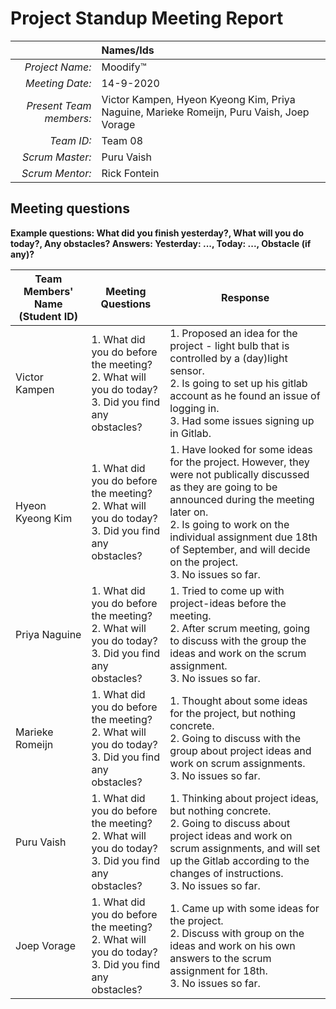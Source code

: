 
# Project Standup Meeting Report

|                          | **Names/Ids**  |
|-------------------------:|:---------------|
| *Project Name:*          |  Moodify™              |
| *Meeting Date:*          |  14-9-2020              |
| *Present Team members:*  |  Victor Kampen, Hyeon Kyeong Kim, Priya Naguine, Marieke Romeijn, Puru Vaish, Joep Vorage               |
| *Team ID:*               |  Team 08              |
| *Scrum  Master:*         |  Puru Vaish              |
| *Scrum  Mentor:*         |  Rick Fontein                |
 
## Meeting questions

**Example questions: What did you finish yesterday?, What will you do today?, Any obstacles?   Answers: Yesterday: ..., Today: ..., Obstacle (if any)?**

| **Team Members' Name (Student ID)** | **Meeting Questions** | **Response**  |
|-------------------------------------|-----------------------|---------------|
| Victor Kampen                       | 1. What did you do before the meeting? <br> 2. What will you do today? <br> 3. Did you find any obstacles? | 1. Proposed an idea for the project - light bulb that is controlled by a (day)light sensor. <br> 2. Is going to set up his gitlab account as he found an issue of logging in. <br> 3. Had some issues signing up in Gitlab.              |
| Hyeon Kyeong Kim                    | 1. What did you do before the meeting? <br> 2. What will you do today? <br> 3. Did you find any obstacles?| 1. Have looked for some ideas for the project. However, they were not publically discussed as they are going to be announced during the meeting later on. <br> 2. Is going to work on the individual assignment due 18th of September, and will decide on the project. <br> 3. No issues so far.              |
| Priya Naguine                       | 1. What did you do before the meeting? <br> 2. What will you do today? <br> 3. Did you find any obstacles?| 1. Tried to come up with project-ideas before the meeting. <br> 2. After scrum meeting, going to discuss with the group the ideas and work on the scrum assignment. <br> 3. No issues so far.             |
| Marieke Romeijn                     | 1. What did you do before the meeting? <br> 2. What will you do today? <br> 3. Did you find any obstacles?| 1. Thought about some ideas for the project, but nothing concrete. <br> 2. Going to discuss with the group about project ideas and work on scrum assignments. <br> 3. No issues so far.              |
| Puru Vaish                          | 1. What did you do before the meeting? <br> 2. What will you do today? <br> 3. Did you find any obstacles?| 1. Thinking about project ideas, but nothing concrete. <br> 2. Going to discuss about project ideas and work on scrum assignments, and will set up the Gitlab according to the changes of instructions. <br> 3. No issues so far.              |
| Joep Vorage                         | 1. What did you do before the meeting? <br> 2. What will you do today? <br> 3. Did you find any obstacles?| 1. Came up with some ideas for the project. <br> 2. Discuss with group on the ideas and work on his own answers to the scrum assignment for 18th. <br> 3. No issues so far.           |
